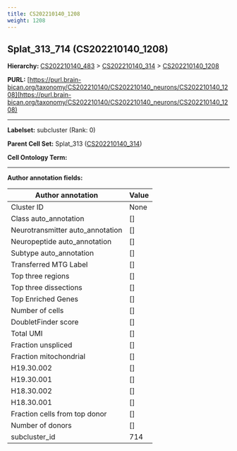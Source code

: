 ```yaml
---
title: CS202210140_1208
weight: 1208
---
```

## Splat_313_714 (CS202210140_1208)
<b>Hierarchy: </b>
[CS202210140_483](../CS202210140_483) >
[CS202210140_314](../CS202210140_314) >
[CS202210140_1208](../CS202210140_1208)

**PURL:** [https://purl.brain-bican.org/taxonomy/CS202210140/CS202210140_neurons/CS202210140_1208](https://purl.brain-bican.org/taxonomy/CS202210140/CS202210140_neurons/CS202210140_1208)

---


**Labelset:** subcluster (Rank: 0)

**Parent Cell Set:** Splat_313 ([CS202210140_314](../CS202210140_314))



**Cell Ontology Term:** 

[MARKER GENES.]: #


---

[TRANSFERRED ANNOTATIONS.]: #


[AUTHOR ANNOTATION FIELDS.]: #


**Author annotation fields:**

| Author annotation | Value |
|-------------------|-------|
|Cluster ID|None|
|Class auto_annotation|[]|
|Neurotransmitter auto_annotation|[]|
|Neuropeptide auto_annotation|[]|
|Subtype auto_annotation|[]|
|Transferred MTG Label|[]|
|Top three regions|[]|
|Top three dissections|[]|
|Top Enriched Genes|[]|
|Number of cells|[]|
|DoubletFinder score|[]|
|Total UMI|[]|
|Fraction unspliced|[]|
|Fraction mitochondrial|[]|
|H19.30.002|[]|
|H19.30.001|[]|
|H18.30.002|[]|
|H18.30.001|[]|
|Fraction cells from top donor|[]|
|Number of donors|[]|
|subcluster_id|714|
